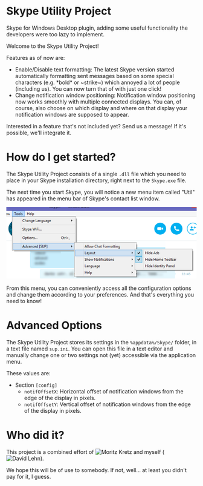 Skype Utility Project
=====================

Skype for Windows Desktop plugin, adding some useful functionality the developers were too lazy to implement.

Welcome to the Skype Utility Project!

Features as of now are:
- Enable/Disable text formatting: The latest Skype version started automatically formatting sent messages based on some special characters (e.g. \*bold\* or ~strike~) which annoyed a lot of people (including us). You can now turn that of with just one click!
- Change notification window positioning: Notification window positioning now works smoothly with multiple connected displays. You can, of course, also choose on which display and where on that display your notification windows are supposed to appear.

Interested in a feature that's not included yet? Send us a message! If it's possible, we'll integrate it.

How do I get started?
======================

The Skype Utility Project consists of a single `.dll` file which you need to place in your Skype installation directory, right next to the `Skype.exe` file.

The next time you start Skype, you will notice a new menu item called "Util" has appeared in the menu bar of Skype's contact list window.

![Screenshot](/res/menu.png?raw=true "Screenshot")

From this menu, you can conveniently access all the configuration options and change them according to your preferences.
And that's everything you need to know!

Advanced Options
================

The Skype Utility Project stores its settings in the `%appdata%/Skype/` folder, in a text file named `sup.ini`. You can open this file in a text editor and manually change one or two settings not (yet) accessible via the application menu.

These values are:
- Section `[config]`
  - `notifOffsetX`: Horizontal offset of notification windows from the edge of the display in pixels.
  - `notifOffsetY`: Vertical offset of notification windows from the edge of the display in pixels.

Who did it?
===========

This project is a combined effort of ![Moritz Kretz](http://kretzmoritz.wordpress.com/ "Portfolio") and myself (![David Lehn](http://blog.mountain-view.de "Portfolio")).

We hope this will be of use to somebody. If not, well... at least you didn't pay for it, I guess.
